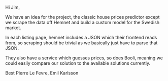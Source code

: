 Hi Jim,

We have an idea for the project, the classic house prices predictor except we scrape the data off Hemnet and build a custom model for the Swedish market.

In each listing page, hemnet includes a JSON which their frontend reads from, so scraping should be trivial as we basically just have to parse that JSON.

They also have a service which guesses prices, so does Booli, meaning we could easily compare our solution to the available solutions currently.

Best
Pierre Le Fevre, Emil Karlsson